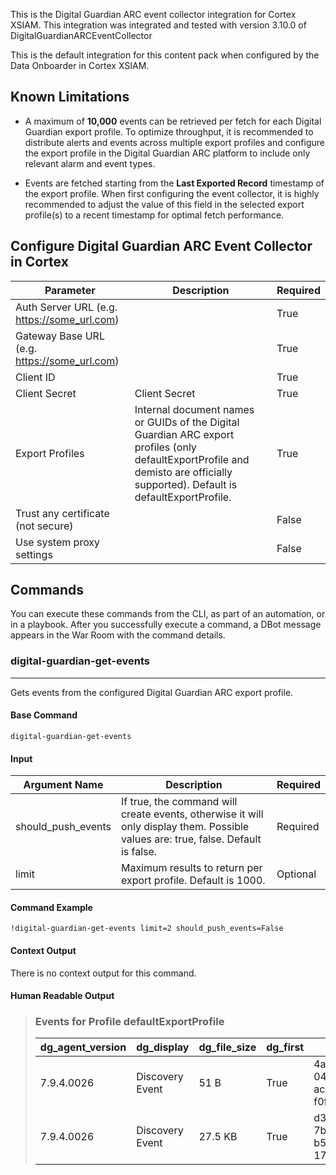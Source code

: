 This is the Digital Guardian ARC event collector integration for Cortex XSIAM.
This integration was integrated and tested with version 3.10.0 of DigitalGuardianARCEventCollector

This is the default integration for this content pack when configured by the Data Onboarder in Cortex XSIAM.

## Known Limitations

* A maximum of **10,000** events can be retrieved per fetch for each Digital Guardian export profile. To optimize throughput, it is recommended to distribute alerts and events across multiple export profiles and configure the export profile in the Digital Guardian ARC platform to include only relevant alarm and event types.

* Events are fetched starting from the **Last Exported Record** timestamp of the export profile. When first configuring the event collector, it is highly recommended to adjust the value of this field in the selected export profile(s) to a recent timestamp for optimal fetch performance.

## Configure Digital Guardian ARC Event Collector in Cortex


| **Parameter** | **Description** | **Required** |
| --- | --- | --- |
| Auth Server URL (e.g. https://some_url.com) |  | True |
| Gateway Base URL (e.g. https://some_url.com) |  | True |
| Client ID |  | True |
| Client Secret | Client Secret | True |
| Export Profiles | Internal document names or GUIDs of the Digital Guardian ARC export profiles (only defaultExportProfile and demisto are officially supported). Default is defaultExportProfile. | True |
| Trust any certificate (not secure) |  | False |
| Use system proxy settings |  | False |


## Commands

You can execute these commands from the CLI, as part of an automation, or in a playbook.
After you successfully execute a command, a DBot message appears in the War Room with the command details.

### digital-guardian-get-events

***
Gets events from the configured Digital Guardian ARC export profile.

#### Base Command

`digital-guardian-get-events`

#### Input

| **Argument Name** | **Description** | **Required** |
| --- | --- | --- |
| should_push_events | If true, the command will create events, otherwise it will only display them. Possible values are: true, false. Default is false. | Required | 
| limit | Maximum results to return per export profile. Default is 1000. | Optional | 

#### Command Example

```!digital-guardian-get-events limit=2 should_push_events=False```

#### Context Output

There is no context output for this command.

#### Human Readable Output

>### Events for Profile defaultExportProfile
>
>|dg_agent_version|dg_display|dg_file_size|dg_first|dg_guid|dg_hc|dg_machine_name|dg_machine_type|dg_mid|dg_parent_name|dg_processed_time|dg_src_dir|dg_src_file_ext|dg_src_file_name|dg_time|dg_utype|dg_wdb|dg_wrv|pi_nda|uad_sfc|
>| --- | --- | --- | --- | --- | --- | --- | --- | --- | --- | --- | --- | --- | --- | --- | --- | --- | --- | --- | --- |
>| 7.9.4.0026 | Discovery Event | 51 B | True | 4a2c2692-044c-4f53-ac9b-f0fbd3b0ef3b | Yes | examplecompany\srt-test-dp1 | Windows | ffcd1683-7f92-1fd2-fb23-c16ff063bfb4 | (unknown) | 2024-12-11 04:37:16 PM | c:\windows\servicing\lcu\ouppolicy_resources\ | adml | autoplay.adml | 2024-12-11 04:37:16 PM | Discovery Event | No | No | No | Yes |
>| 7.9.4.0026 | Discovery Event | 27.5 KB | True | d343c704-7b1f-43c3-b558-178d7780fcd3 | Yes | examplecompany\srt-test-dp1 | Windows | ffcd1683-7f92-1fd2-fb23-c16ff063bfb4 | (unknown) | 2024-12-11 04:37:16 PM | c:\windows\servicing\lcu\package_for_rollupfix\ | dll | settingshandlers_user.dll | 2024-12-11 04:37:16 PM | Discovery Event | No | No | No | Yes |
